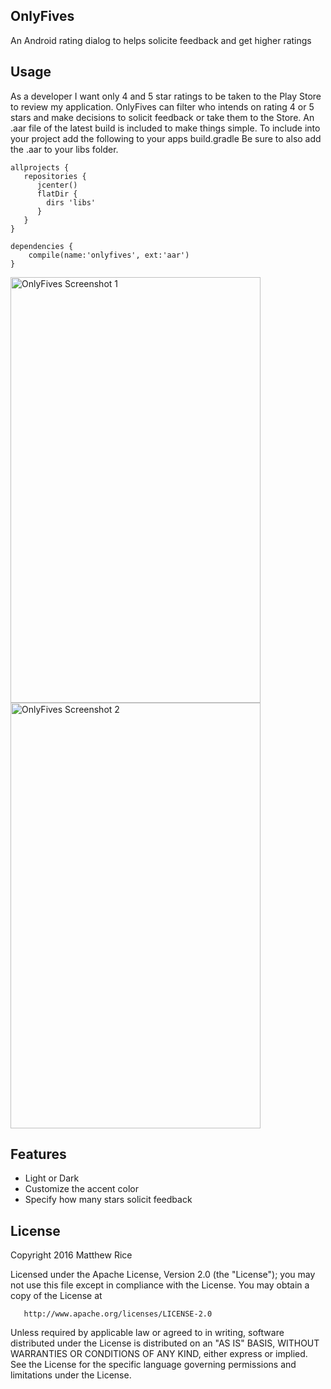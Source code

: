 ## OnlyFives

An Android rating dialog to helps solicite feedback and get higher ratings

## Usage

As a developer I want only 4 and 5 star ratings to be taken to the Play Store to review my application. 
OnlyFives can filter who intends on rating 4 or 5 stars and make decisions to solicit feedback or take them to the Store.
An .aar file of the latest build is included to make things simple.
To include into your project add the following to your apps build.gradle Be sure to also add the .aar to your libs folder.

    allprojects {
       repositories {
          jcenter()
          flatDir {
            dirs 'libs'
          }
       }
    }

    dependencies {
        compile(name:'onlyfives', ext:'aar')
    }

<img src="https://github.com/matthewrice345/OnlyFives/blob/master/screens/screenshot_1.png" alt="OnlyFives Screenshot 1" width="400" height="681"> <img src="https://github.com/matthewrice345/OnlyFives/blob/master/screens/screenshot_2.png" alt="OnlyFives Screenshot 2" width="400" height="681">

## Features

* Light or Dark
* Customize the accent color
* Specify how many stars solicit feedback 

## License

   Copyright 2016 Matthew Rice

   Licensed under the Apache License, Version 2.0 (the "License");
   you may not use this file except in compliance with the License.
   You may obtain a copy of the License at

       http://www.apache.org/licenses/LICENSE-2.0

   Unless required by applicable law or agreed to in writing, software
   distributed under the License is distributed on an "AS IS" BASIS,
   WITHOUT WARRANTIES OR CONDITIONS OF ANY KIND, either express or implied.
   See the License for the specific language governing permissions and
   limitations under the License.
